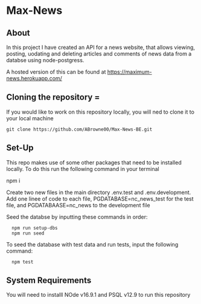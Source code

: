 # Max-News



## About 

In this project I have created  an API for a news website, that allows viewing, posting, uodating and deleting articles and comments of news data from a databse using node-postgress.  

A hosted version of this can be found at https://maximum-news.herokuapp.com/

## Cloning the repository =

If you would like to work on this repository locally, you will ned to clone it to your local machine

    git clone https://github.com/ABrowne00/Max-News-BE.git

  

## Set-Up

This repo makes use of some other packages that need to be installed locally. To do this run the following command in your terminal 

npm i 

 
 Create two new files in the main directory .env.test and .env.development. Add one linee of code to each file, PGDATABASE=nc_news_test for the test file, and PGDATABAASE=nc_news to the development file  
 
 Seed the databse by inputting these commands in order:
 
      npm run setup-dbs
      npm run seed

To seed the database with test data and run tests, input the following command:
                    
      npm test


## System Requirements

You will need to installl NOde v16.9.1 and PSQL v12.9 to run this repository
